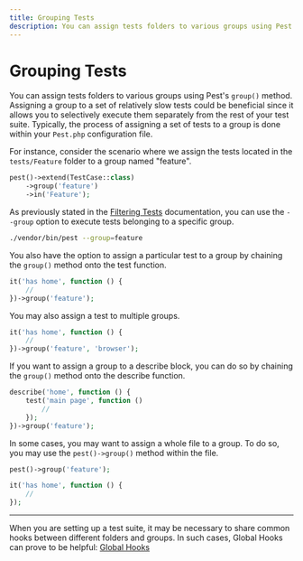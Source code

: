 ```yaml
---
title: Grouping Tests
description: You can assign tests folders to various groups using Pest's `group()` method. Assigning a group to a set of relatively slow tests could be beneficial since it allows you to selectively execute them separately from the rest of your test suite. Typically, the process of assigning a set of tests to a group is done within your `Pest.php` configuration file.
---
```


# Grouping Tests

You can assign tests folders to various groups using Pest's `group()` method. Assigning a group to a set of relatively slow tests could be beneficial since it allows you to selectively execute them separately from the rest of your test suite. Typically, the process of assigning a set of tests to a group is done within your `Pest.php` configuration file.

For instance, consider the scenario where we assign the tests located in the `tests/Feature` folder to a group named "feature".

```php
pest()->extend(TestCase::class)
    ->group('feature')
    ->in('Feature');
```

As previously stated in the [Filtering Tests](/docs/filtering-tests) documentation, you can use the `--group` option to execute tests belonging to a specific group.

```bash
./vendor/bin/pest --group=feature
```

You also have the option to assign a particular test to a group by chaining the `group()` method onto the test function.

```php
it('has home', function () {
    //
})->group('feature');
```

You may also assign a test to multiple groups.

```php
it('has home', function () {
    //
})->group('feature', 'browser');
```

If you want to assign a group to a describe block, you can do so by chaining the `group()` method onto the describe function.

```php
describe('home', function () {
    test('main page', function ()
        //
    });
})->group('feature');
```

In some cases, you may want to assign a whole file to a group. To do so, you may use the `pest()->group()` method within the file.

```php
pest()->group('feature');

it('has home', function () {
    //
});
```

---

When you are setting up a test suite, it may be necessary to share common hooks between different folders and groups. In such cases, Global Hooks can prove to be helpful: [Global Hooks](/docs/global-hooks)
